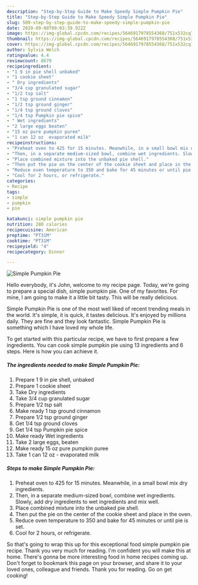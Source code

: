 ```yaml
---
description: "Step-by-Step Guide to Make Speedy Simple Pumpkin Pie"
title: "Step-by-Step Guide to Make Speedy Simple Pumpkin Pie"
slug: 509-step-by-step-guide-to-make-speedy-simple-pumpkin-pie
date: 2020-09-08T09:03:39.922Z
image: https://img-global.cpcdn.com/recipes/5646917978554368/751x532cq70/simple-pumpkin-pie-recipe-main-photo.jpg
thumbnail: https://img-global.cpcdn.com/recipes/5646917978554368/751x532cq70/simple-pumpkin-pie-recipe-main-photo.jpg
cover: https://img-global.cpcdn.com/recipes/5646917978554368/751x532cq70/simple-pumpkin-pie-recipe-main-photo.jpg
author: Sylvia Welch
ratingvalue: 4.4
reviewcount: 8679
recipeingredient:
- "1 9 in pie shell unbaked"
- "1 cookie sheet"
- " Dry ingredients"
- "3/4 cup granulated sugar"
- "1/2 tsp salt"
- "1 tsp ground cinnamon"
- "1/2 tsp ground ginger"
- "1/4 tsp ground cloves"
- "1/4 tsp Pumpkin pie spice"
- " Wet ingredients"
- "2 large eggs beaten"
- "15 oz pure pumpkin puree"
- "1 can 12 oz  evaporated milk"
recipeinstructions:
- "Preheat oven to 425 for 15 minutes. Meanwhile, in a small bowl mix dry ingredients."
- "Then, in a separate medium-sized bowl, combine wet ingredients. Slowly, add dry ingredients to wet ingredients and mix well."
- "Place combined mixture into the unbaked pie shell."
- "Then put the pie on the center of the cookie sheet and place in the oven."
- "Reduce oven temperature to 350 and bake for 45 minutes or until pie is set."
- "Cool for 2 hours, or refrigerate."
categories:
- Recipe
tags:
- simple
- pumpkin
- pie

katakunci: simple pumpkin pie 
nutrition: 280 calories
recipecuisine: American
preptime: "PT31M"
cooktime: "PT31M"
recipeyield: "4"
recipecategory: Dinner

---
```



![Simple Pumpkin Pie](https://img-global.cpcdn.com/recipes/5646917978554368/751x532cq70/simple-pumpkin-pie-recipe-main-photo.jpg)

Hello everybody, it's John, welcome to my recipe page. Today, we're going to prepare a special dish, simple pumpkin pie. One of my favorites. For mine, I am going to make it a little bit tasty. This will be really delicious.

Simple Pumpkin Pie is one of the most well liked of recent trending meals in the world. It's simple, it is quick, it tastes delicious. It's enjoyed by millions daily. They are fine and they look fantastic. Simple Pumpkin Pie is something which I have loved my whole life.




To get started with this particular recipe, we have to first prepare a few ingredients. You can cook simple pumpkin pie using 13 ingredients and 6 steps. Here is how you can achieve it.

<!--inarticleads1-->

##### The ingredients needed to make Simple Pumpkin Pie:

1. Prepare 1 9 in pie shell, unbaked
1. Prepare 1 cookie sheet
1. Take  Dry ingredients
1. Take 3/4 cup granulated sugar
1. Prepare 1/2 tsp salt
1. Make ready 1 tsp ground cinnamon
1. Prepare 1/2 tsp ground ginger
1. Get 1/4 tsp ground cloves
1. Get 1/4 tsp Pumpkin pie spice
1. Make ready  Wet ingredients
1. Take 2 large eggs, beaten
1. Make ready 15 oz pure pumpkin puree
1. Take 1 can 12 oz - evaporated milk




<!--inarticleads2-->

##### Steps to make Simple Pumpkin Pie:

1. Preheat oven to 425 for 15 minutes. Meanwhile, in a small bowl mix dry ingredients.
1. Then, in a separate medium-sized bowl, combine wet ingredients. Slowly, add dry ingredients to wet ingredients and mix well.
1. Place combined mixture into the unbaked pie shell.
1. Then put the pie on the center of the cookie sheet and place in the oven.
1. Reduce oven temperature to 350 and bake for 45 minutes or until pie is set.
1. Cool for 2 hours, or refrigerate.




So that's going to wrap this up for this exceptional food simple pumpkin pie recipe. Thank you very much for reading. I'm confident you will make this at home. There's gonna be more interesting food in home recipes coming up. Don't forget to bookmark this page on your browser, and share it to your loved ones, colleague and friends. Thank you for reading. Go on get cooking!
